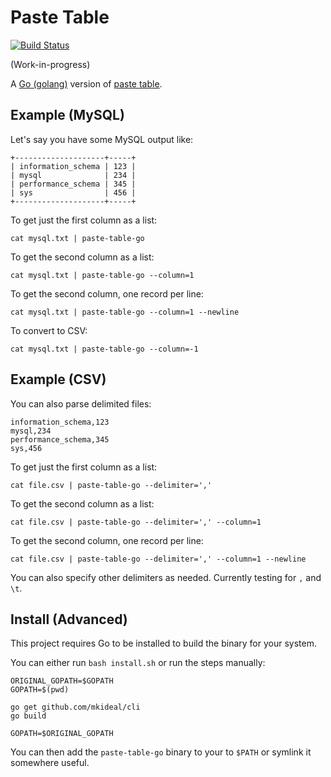 # Paste Table

[![Build Status](https://travis-ci.org/robballou/paste-table-go.svg?branch=master)](https://travis-ci.org/robballou/paste-table-go)

(Work-in-progress)

A [Go (golang)](https://golang.org) version of [paste table](https://github.com/robballou/paste-table-util).

## Example (MySQL)

Let's say you have some MySQL output like:

    +--------------------+-----+
    | information_schema | 123 |
    | mysql              | 234 |
    | performance_schema | 345 |
    | sys                | 456 |
    +--------------------+-----+

To get just the first column as a list:

    cat mysql.txt | paste-table-go

To get the second column as a list:

    cat mysql.txt | paste-table-go --column=1

To get the second column, one record per line:

    cat mysql.txt | paste-table-go --column=1 --newline

To convert to CSV:

    cat mysql.txt | paste-table-go --column=-1

## Example (CSV)

You can also parse delimited files:

    information_schema,123
    mysql,234
    performance_schema,345
    sys,456

To get just the first column as a list:

    cat file.csv | paste-table-go --delimiter=','

To get the second column as a list:

    cat file.csv | paste-table-go --delimiter=',' --column=1

To get the second column, one record per line:

    cat file.csv | paste-table-go --delimiter=',' --column=1 --newline
    
You can also specify other delimiters as needed. Currently testing for `,` and `\t`.

## Install (Advanced)

This project requires Go to be installed to build the binary for your system.

You can either run `bash install.sh` or run the steps manually:

    ORIGINAL_GOPATH=$GOPATH
    GOPATH=$(pwd)

    go get github.com/mkideal/cli
    go build

    GOPATH=$ORIGINAL_GOPATH

You can then add the `paste-table-go` binary to your to `$PATH` or symlink it somewhere useful.
